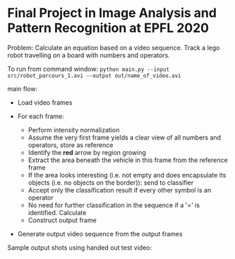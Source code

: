 # Final Project in Image Analysis and Pattern Recognition at EPFL 2020

Problem: Calculate an equation based on a video sequence. Track a lego robot travelling on a board with numbers and operators.

To run from command window: `python main.py --input src/robot_parcours_1.avi --output out/name_of_video.avi`

main flow:
 * Load video frames
 * For each frame:
    * Perform intensity normalization
    * Assume the very first frame yields a clear view of all numbers and operators, store as reference
    * Identify the __red__ arrow by region growing
    * Extract the area beneath the vehicle in this frame from the reference frame
    * If the area looks interesting (i.e. not empty and does encapsulate its objects (i.e. no objects on the border)): send to classifier
    * Accept only the classification result if every other symbol is an operator
    * No need for further classification in the sequence if a '=' is identified. Calculate
    * Construct output frame
    
* Generate output video sequence from the output frames

Sample output shots using handed out test video:
